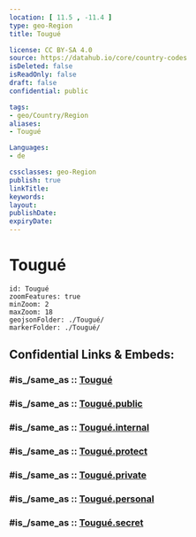 ```yaml
---
location: [ 11.5 , -11.4 ] 
type: geo-Region
title: Tougué

license: CC BY-SA 4.0
source: https://datahub.io/core/country-codes
isDeleted: false
isReadOnly: false
draft: false
confidential: public

tags:
- geo/Country/Region
aliases:
- Tougué

Languages:
- de

cssclasses: geo-Region
publish: true
linkTitle: 
keywords: 
layout: 
publishDate: 
expiryDate: 
---
```


# Tougué

```leaflet
id: Tougué
zoomFeatures: true 
minZoom: 2 
maxZoom: 18
geojsonFolder: ./Tougué/
markerFolder: ./Tougué/
```


## Confidential Links & Embeds: 

### #is_/same_as :: [Tougué](/_Standards/Earth/Continent/Africa/Africa~West/Guinea/Regions~Guinea/Labé/counties~Labé/Tougué.md) 

### #is_/same_as :: [Tougué.public](/_public/Earth/Continent/Africa/Africa~West/Guinea/Regions~Guinea/Labé/counties~Labé/Tougué.public.md) 

### #is_/same_as :: [Tougué.internal](/_internal/Earth/Continent/Africa/Africa~West/Guinea/Regions~Guinea/Labé/counties~Labé/Tougué.internal.md) 

### #is_/same_as :: [Tougué.protect](/_protect/Earth/Continent/Africa/Africa~West/Guinea/Regions~Guinea/Labé/counties~Labé/Tougué.protect.md) 

### #is_/same_as :: [Tougué.private](/_private/Earth/Continent/Africa/Africa~West/Guinea/Regions~Guinea/Labé/counties~Labé/Tougué.private.md) 

### #is_/same_as :: [Tougué.personal](/_personal/Earth/Continent/Africa/Africa~West/Guinea/Regions~Guinea/Labé/counties~Labé/Tougué.personal.md) 

### #is_/same_as :: [Tougué.secret](/_secret/Earth/Continent/Africa/Africa~West/Guinea/Regions~Guinea/Labé/counties~Labé/Tougué.secret.md)

